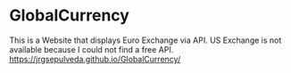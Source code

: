 # GlobalCurrency
This is a Website that displays Euro Exchange via API. US Exchange is not available because I could not find a free API. https://jrgsepulveda.github.io/GlobalCurrency/

